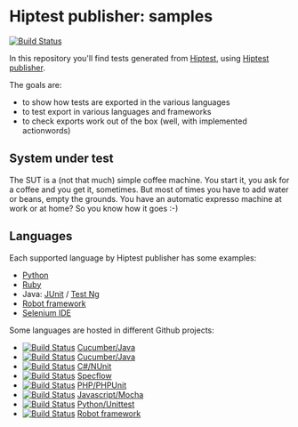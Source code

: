 Hiptest publisher: samples
=======================

[![Build Status](https://travis-ci.org/hiptest/hiptest-publisher-samples.svg)](https://travis-ci.org/hiptest/hiptest-publisher-samples)

In this repository you'll find tests generated from [Hiptest](https://hiptest.net), using [Hiptest publisher](https://github.com/hiptest/hiptest-publisher).

The goals are:

 * to show how tests are exported in the various languages
 * to test export in various languages and frameworks
 * to check exports work out of the box (well, with implemented actionwords)

System under test
------------------

The SUT is a (not that much) simple coffee machine. You start it, you ask for a coffee and you get it, sometimes. But most of times you have to add water or beans, empty the grounds. You have an automatic expresso machine at work or at home? So you know how it goes :-)

Languages
----------

Each supported language by Hiptest publisher has some examples:

 - [Python](https://github.com/hiptest/hiptest-publisher-samples/blob/master/python/README.md)
 - [Ruby](https://github.com/hiptest/hiptest-publisher-samples/blob/master/ruby/README.md)
 - Java: [JUnit](https://github.com/hiptest/hiptest-publisher-samples/blob/master/java-junit/README.md) / [Test Ng](https://github.com/hiptest/hiptest-publisher-samples/blob/master/java-testng/README.md)
 - [Robot framework](https://github.com/hiptest/hiptest-publisher-samples/blob/master/robotframework/README.md)
 - [Selenium IDE](https://github.com/hiptest/hiptest-publisher-samples/blob/master/javascript/selenium-ide/README.md)

Some languages are hosted in different Github projects:
 - [![Build Status](https://travis-ci.org/hiptest/hps-cucumber-ruby.svg?branch=master)](https://travis-ci.org/hiptest/hps-cucumber-ruby) [Cucumber/Java](https://github.com/hiptest/hps-cucumber-ruby) 
 - [![Build Status](https://travis-ci.org/hiptest/hps-cucumber-java.svg?branch=master)](https://travis-ci.org/hiptest/hps-cucumber-java) [Cucumber/Java](https://github.com/hiptest/hps-cucumber-java)
 - [![Build Status](https://travis-ci.org/hiptest/hps-csharp-nunit.svg?branch=master)](https://travis-ci.org/hiptest/hps-csharp-nunit) [C#/NUnit](https://github.com/hiptest/hps-csharp-nunit)
 - [![Build Status](https://travis-ci.org/hiptest/hps-specflow.svg?branch=master)](https://travis-ci.org/hiptest/hps-specflow) [Specflow](https://github.com/hiptest/hps-specflow)
 - [![Build Status](https://travis-ci.org/hiptest/hps-php-phpunit.svg?branch=master)](https://travis-ci.org/hiptest/hps-php-phpunit) [PHP/PHPUnit](https://github.com/hiptest/hps-php-phpunit)
 - [![Build Status](https://travis-ci.org/hiptest/hps-javascript-mocha.svg?branch=master)](https://travis-ci.org/hiptest/hps-javascript-mocha) [Javascript/Mocha](https://github.com/hiptest/hps-javascript-mocha)
 - [![Build Status](https://travis-ci.org/hiptest/hps-python-unittest.svg?branch=master)](https://travis-ci.org/hiptest/hps-python-unittest) [Python/Unittest](https://github.com/hiptest/hps-python-unittest)
  - [![Build Status](https://travis-ci.org/hiptest/hps-robotframework.svg?branch=master)](https://travis-ci.org/hiptest/hps-robotframework) [Robot framework](https://github.com/hiptest/hps-robotframework)
  